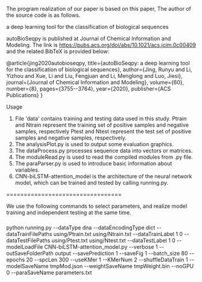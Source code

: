 The program realization of our paper is based on this paper, The author of the source code is as follows.

a deep learning tool for the classification of biological sequences

autoBioSeqpy is published at Journal of Chemical Information and Modeling. The link is https://pubs.acs.org/doi/abs/10.1021/acs.jcim.0c00409 and the related BibTeX is provided below:

@article{jing2020autobioseqpy,
  title={autoBioSeqpy: a deep learning tool for the classification of biological sequences},
  author={Jing, Runyu and Li, Yizhou and Xue, Li and Liu, Fengjuan and Li, Menglong and Luo, Jiesi},
  journal={Journal of Chemical Information and Modeling},
  volume={60},
  number={8},
  pages={3755--3764},
  year={2020},
  publisher={ACS Publications}
}



Usage
1. File 'data' contains training and testing data used in this study. Ptrain and Ntrain represent the training set of positive samples and negative samples, respectively
Ptest and Ntest represent the test set of positive samples and negative samples, respectively.
2. The analysisPlot.py is used to output some evaluation graphics.
3. The dataProcess.py processes sequence data into vectors or matrices.
4. The moduleRead.py is used to read the compiled modules from .py file. 
5. The paraParser.py is used to introduce basic information about variables.
6.  CNN-biLSTM-attention_model is the architecture of the neural network model, which can be trained and tested by calling running.py. 

=================================

We use the following commands to select parameters, and realize model training and independent testing at the same time.
###
python running.py --dataType dna --dataEncodingType dict  --dataTrainFilePaths using/Ptrain.txt using/Ntrain.txt --dataTrainLabel 1 0 --dataTestFilePaths using/Ptest.txt using/Ntest.txt --dataTestLabel 1 0 --modelLoadFile CNN-biLSTM-attention_model.py --verbose 1 --outSaveFolderPath output --savePrediction 1 --saveFig 1 --batch_size 80 --epochs 20 --spcLen 300 --useKMer 1 --KMerNum 2 --shuffleDataTrain 1 --modelSaveName tmpMod.json --weightSaveName tmpWeight.bin --noGPU 0 --paraSaveName parameters.txt                                         


